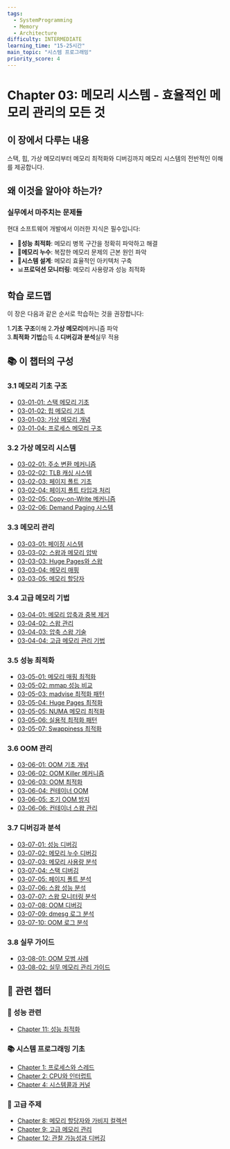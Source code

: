 ```yaml
---
tags:
  - SystemProgramming
  - Memory
  - Architecture
difficulty: INTERMEDIATE
learning_time: "15-25시간"
main_topic: "시스템 프로그래밍"
priority_score: 4
---
```


# Chapter 03: 메모리 시스템 - 효율적인 메모리 관리의 모든 것

## 이 장에서 다루는 내용

스택, 힙, 가상 메모리부터 메모리 최적화와 디버깅까지 메모리 시스템의 전반적인 이해를 제공합니다.

## 왜 이것을 알아야 하는가?

### 실무에서 마주치는 문제들

현대 소프트웨어 개발에서 이러한 지식은 필수입니다:

- 🚀**성능 최적화**: 메모리 병목 구간을 정확히 파악하고 해결
- 🐛**메모리 누수**: 복잡한 메모리 문제의 근본 원인 파악  
- 🔧**시스템 설계**: 메모리 효율적인 아키텍처 구축
- 📊**프로덕션 모니터링**: 메모리 사용량과 성능 최적화

## 학습 로드맵

이 장은 다음과 같은 순서로 학습하는 것을 권장합니다:

1.**기초 구조**이해
2.**가상 메모리**메커니즘 파악  
3.**최적화 기법**습득
4.**디버깅과 분석**실무 적용

## 📚 이 챕터의 구성

### 3.1 메모리 기초 구조

- [03-01-01: 스택 메모리 기초](./03-01-01-stack-fundamentals.md)
- [03-01-02: 힙 메모리 기초](./03-01-02-heap-fundamentals.md)
- [03-01-03: 가상 메모리 개념](./03-01-03-virtual-memory-basics.md)
- [03-01-04: 프로세스 메모리 구조](./03-01-04-process-memory.md)

### 3.2 가상 메모리 시스템

- [03-02-01: 주소 변환 메커니즘](./03-02-01-address-translation.md)
- [03-02-02: TLB 캐싱 시스템](./03-02-02-tlb-caching.md)
- [03-02-03: 페이지 폴트 기초](./03-02-03-page-fault.md)
- [03-02-04: 페이지 폴트 타입과 처리](./03-02-04-page-fault-handling.md)
- [03-02-05: Copy-on-Write 메커니즘](./03-02-05-copy-on-write.md)
- [03-02-06: Demand Paging 시스템](./03-02-06-demand-paging.md)

### 3.3 메모리 관리

- [03-03-01: 페이징 시스템](./03-03-01-paging-system.md)
- [03-03-02: 스왑과 메모리 압박](./03-03-02-swap-memory-pressure.md)
- [03-03-03: Huge Pages와 스왑](./03-03-03-swap-huge-pages.md)
- [03-03-04: 메모리 매핑](./03-03-04-memory-mapping.md)
- [03-03-05: 메모리 할당자](./03-03-05-memory-allocator.md)

### 3.4 고급 메모리 기법

- [03-04-01: 메모리 압축과 중복 제거](./03-04-01-compression-deduplication.md)
- [03-04-02: 스왑 관리](./03-04-02-swap-management.md)
- [03-04-03: 압축 스왑 기술](./03-04-03-compressed-swap-technologies.md)
- [03-04-04: 고급 메모리 관리 기법](./03-04-04-advanced-techniques.md)

### 3.5 성능 최적화

- [03-05-01: 메모리 매핑 최적화](./03-05-01-memory-mapping-optimization.md)
- [03-05-02: mmap 성능 비교](./03-05-02-mmap-performance-comparison.md)
- [03-05-03: madvise 최적화 패턴](./03-05-03-madvise-optimization-patterns.md)
- [03-05-04: Huge Pages 최적화](./03-05-04-huge-pages-optimization.md)
- [03-05-05: NUMA 메모리 최적화](./03-05-05-numa-memory-optimization.md)
- [03-05-06: 실용적 최적화 패턴](./03-05-06-practical-optimization-patterns.md)
- [03-05-07: Swappiness 최적화](./03-05-07-swappiness-optimization.md)

### 3.6 OOM 관리

- [03-06-01: OOM 기초 개념](./03-06-01-oom-fundamentals.md)
- [03-06-02: OOM Killer 메커니즘](./03-06-02-oom-killer-fundamentals.md)
- [03-06-03: OOM 최적화](./03-06-03-oom-optimization.md)
- [03-06-04: 컨테이너 OOM](./03-06-04-cgroup-container-oom.md)
- [03-06-05: 조기 OOM 방지](./03-06-05-early-oom-prevention.md)
- [03-06-06: 컨테이너 스왑 관리](./03-06-06-container-swap-management.md)

### 3.7 디버깅과 분석

- [03-07-01: 성능 디버깅](./03-07-01-performance-debugging.md)
- [03-07-02: 메모리 누수 디버깅](./03-07-02-memory-leak-debugging.md)
- [03-07-03: 메모리 사용량 분석](./03-07-03-memory-usage-analysis.md)
- [03-07-04: 스택 디버깅](./03-07-04-stack-debugging.md)
- [03-07-05: 페이지 폴트 분석](./03-07-05-page-fault-analysis.md)
- [03-07-06: 스왑 성능 분석](./03-07-06-swap-performance-analysis.md)
- [03-07-07: 스왑 모니터링 분석](./03-07-07-swap-monitoring-analysis.md)
- [03-07-08: OOM 디버깅](./03-07-08-oom-debugging.md)
- [03-07-09: dmesg 로그 분석](./03-07-09-dmesg-log-analysis.md)
- [03-07-10: OOM 로그 분석](./03-07-10-oom-log-analysis.md)

### 3.8 실무 가이드

- [03-08-01: OOM 모범 사례](./03-08-01-oom-best-practices.md)
- [03-08-02: 실무 메모리 관리 가이드](./03-08-02-practical-guide.md)

## 🔗 관련 챕터

### 🚀 성능 관련  

- [Chapter 11: 성능 최적화](../chapter-11-performance-optimization/index.md)

### 📚 시스템 프로그래밍 기초

- [Chapter 1: 프로세스와 스레드](../chapter-01-process-thread/index.md)
- [Chapter 2: CPU와 인터럽트](../chapter-02-cpu-interrupt/index.md)
- [Chapter 4: 시스템콜과 커널](../chapter-04-syscall-kernel/index.md)

### 🔧 고급 주제

- [Chapter 8: 메모리 할당자와 가비지 컬렉션](../chapter-08-memory-allocator-gc/index.md)
- [Chapter 9: 고급 메모리 관리](../chapter-09-advanced-memory-management/index.md)
- [Chapter 12: 관찰 가능성과 디버깅](../chapter-12-observability-debugging/index.md)
